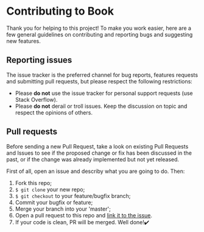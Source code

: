 # Contributing to Book
Thank you for helping to this project! To make you work easier, here are a
few general guidelines on contributing and reporting bugs and suggesting
new features.

## Reporting issues
The issue tracker is the preferred channel for bug reports, features requests
and submitting pull requests, but please respect the following restrictions:
* Please **do not** use the issue tracker for personal support requests (use
Stack Overflow).
* Please **do not** derail or troll issues. Keep the discussion on topic and
respect the opinions of others.

## Pull requests
Before sending a new Pull Request, take a look on existing Pull Requests and
Issues to see if the proposed change or fix has been discussed in the past,
or if the change was already implemented but not yet released.

First of all, open an issue and describy what you are going to do. Then:
1. Fork this repo;
2. `$ git clone` your new repo;
3. `$ git checkout` to your feature/bugfix branch;
4. Commit your bugfix or feature;
5. Merge your branch into your 'master';
6. Open a pull request to this repo and
[link it to the issue](https://docs.github.com/en/issues/tracking-your-work-with-issues/linking-a-pull-request-to-an-issue).
7. If your code is clean, PR will be merged. Well done!:heavy_check_mark:
